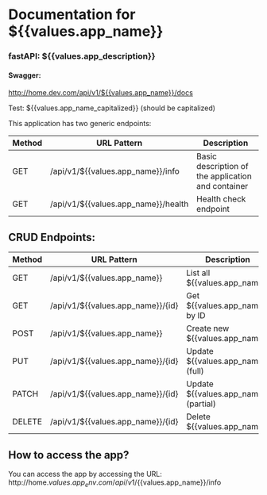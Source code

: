 # Documentation for ${{values.app_name}}
### fastAPI: ${{values.app_description}}

#### Swagger:
http://home.dev.com/api/v1/${{values.app_name}}/docs

Test: ${{values.app_name_capitalized}} (should be capitalized)


This application has two generic endpoints:

| Method | URL Pattern           | Description             |
|--------|-----------------------|--------------------|
| GET    | /api/v1/${{values.app_name}}/info         | Basic description of the application and container     |
| GET    | /api/v1/${{values.app_name}}/health    | Health check endpoint     |



## CRUD Endpoints:
| Method | URL Pattern           | Description             | Example             |
|--------|-----------------------|--------------------|---------------------|
| GET    | /api/v1/${{values.app_name}}         | List all ${{values.app_name}}     | /api/v1/${{values.app_name}}       |
| GET    | /api/v1/${{values.app_name}}/{id}    | Get ${{values.app_name}} by ID     | /api/v1/${{values.app_name}}/42    |
| POST   | /api/v1/${{values.app_name}}         | Create new ${{values.app_name}}    | /api/v1/${{values.app_name}}       |
| PUT    | /api/v1/${{values.app_name}}/{id}    | Update ${{values.app_name}} (full) | /api/v1/${{values.app_name}}/42    |
| PATCH  | /api/v1/${{values.app_name}}/{id}    | Update ${{values.app_name}} (partial) | /api/v1/${{values.app_name}}/42 |
| DELETE | /api/v1/${{values.app_name}}/{id}    | Delete ${{values.app_name}}        | /api/v1/${{values.app_name}}/42    |


## How to access the app?
You can access the app by accessing the URL: http://home.${{values.app_env}}.com/api/v1/${{values.app_name}}/info
